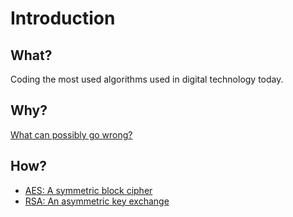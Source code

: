 # Introduction

## What?

Coding the most used algorithms used in digital technology today.

## Why?

[What can possibly go wrong?](https://www.root-me.org/en/Challenges/Cryptanalysis/)

## How?

* [AES: A symmetric block cipher](https://github.com/tymyrddin/scripts-modern-ciphers/tree/main/aes)
* [RSA: An asymmetric key exchange](https://github.com/tymyrddin/scripts-modern-ciphers/tree/main/rsa)